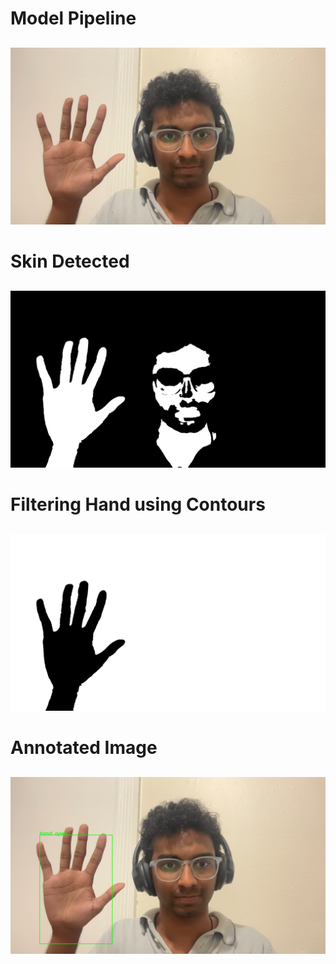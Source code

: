 ## 

# Model Pipeline
## 

![Images](screenshots/temp.png)

## 

# Skin Detected 
## 
![Images](screenshots/temp_skind.png)

## 

# Filtering Hand using Contours
## 

![Images](screenshots/temp_hand.png)

## 

# Annotated Image
## 
![Images](screenshots/temp_ann.png)



